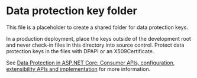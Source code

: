# Data protection key folder

This file is a placeholder to create a shared folder for data protection keys.

In a production deployment, place the keys outside of the development root and never check-in files in this directory into source control. 
Protect data protection keys in the files with DPAPI or an X509Certificate.

See [Data Protection in ASP.NET Core: Consumer APIs, configuration, extensibility APIs and implementation](https://docs.microsoft.com/aspnet/core/security/data-protection/) for more information.
